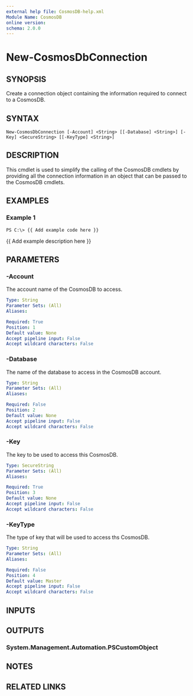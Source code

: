 ```yaml
---
external help file: CosmosDB-help.xml
Module Name: CosmosDB
online version: 
schema: 2.0.0
---
```


# New-CosmosDbConnection

## SYNOPSIS
Create a connection object containing the information required
to connect to a CosmosDB.

## SYNTAX

```
New-CosmosDbConnection [-Account] <String> [[-Database] <String>] [-Key] <SecureString> [[-KeyType] <String>]
```

## DESCRIPTION
This cmdlet is used to simplify the calling of the CosmosDB
cmdlets by providing all the connection information in an
object that can be passed to the CosmosDB cmdlets.

## EXAMPLES

### Example 1
```
PS C:\> {{ Add example code here }}
```

{{ Add example description here }}

## PARAMETERS

### -Account
The account name of the CosmosDB to access.

```yaml
Type: String
Parameter Sets: (All)
Aliases: 

Required: True
Position: 1
Default value: None
Accept pipeline input: False
Accept wildcard characters: False
```

### -Database
The name of the database to access in the CosmosDB account.

```yaml
Type: String
Parameter Sets: (All)
Aliases: 

Required: False
Position: 2
Default value: None
Accept pipeline input: False
Accept wildcard characters: False
```

### -Key
The key to be used to access this CosmosDB.

```yaml
Type: SecureString
Parameter Sets: (All)
Aliases: 

Required: True
Position: 3
Default value: None
Accept pipeline input: False
Accept wildcard characters: False
```

### -KeyType
The type of key that will be used to access ths CosmosDB.

```yaml
Type: String
Parameter Sets: (All)
Aliases: 

Required: False
Position: 4
Default value: Master
Accept pipeline input: False
Accept wildcard characters: False
```

## INPUTS

## OUTPUTS

### System.Management.Automation.PSCustomObject

## NOTES

## RELATED LINKS

